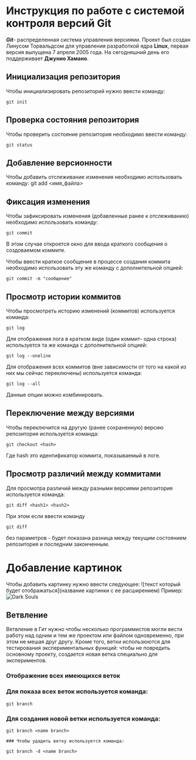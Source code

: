 # **Инструкция по работе с системой контроля версий Git**

**_Git_**- распределенная система управления версиями. Проект был создан Линусом Торвальдсом для управления разработкой ядра **Linux**, первая версия выпущена 7 апреля 2005 года. На сегодняшний день его поддерживает __Джунио Хамано__.

## Инициализация репозитория

Чтобы инициализировать репозиторий нужно ввести команду:

    git init

## Проверка состояния репозитория

Чтобы проверить состояние репозитория необходимо ввести команду:

    git status

## Добавление версионности

Чтобы добавить отслеживание изменения необходимо использовать команду:
    git add <имя_файла>

## Фиксация изменения

Чтобы зафиксировать изменения (добавленные ранее к отслеживанию) необходимо использовать команду:

    git commit
    
В этом случае откроется окно для ввода краткого сообщения о создоваемом коммите.

Чтобы ввести краткое сообщение в процессе создания коммита необходимо использовать эту же команду с дополнительной опцией:

    git commit -m "сообщение"

## Просмотр истории коммитов

Чтобы просмотреть историю изменений (коммитов) используется команда:

    git log

Для отображения лога в кратком виде (один коммит- одна строка) используется та же команда с дополнительной опцией:

    git log --oneline

Для отображения всех коммитов (вне зависимости от того на какой из них мы  сейчас переключены) используется команда:
        
    git log --all

Данные опции можно комбинировать.



## Переключение между версиями

Чтобы переключится  на другую (ранее сохраненную) версию репозитория используется команда:

    git checkout <hash>

Где hash это идентификатор коммита, показываемый в логе.

## Просмотр различий между коммитами

Для просмотра различий между разными версиями репозитория используется команда:

    git diff <hash1> <hash2>

При этом если ввести команду

    git diff
без параметров - будет показана разница между текущим состоянием репозитория и последним законченным.

# Добавление картинок

Чтобы добавить картинку нужно ввести следующее:
![текст который будет отображаться](название картинки с ее расширением)
Пример:
![Dark Souls](ds.jpeg)

## Ветвление
Ветвление в Гит нужно чтобы несколько программистов могли вести работу над одним и тем же проектом или файлом одновременно, при этом не мешая друг другу. Кроме того, ветки использюются для тестирования экспериментальных функций: чтобы не повредить основному проекту, создается новая ветка специально для экспериментов.

### Отображение всех имеющихся веток

### Для показа всех веток используется команда:

    git branch

### Для создания новой ветки используется команда:

    git branch <name branch>

    ### Чтобы удадить ветку используется команда:

    git branch -d <name branch>